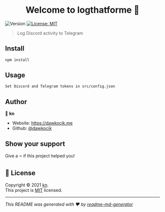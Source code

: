 <h1 align="center">Welcome to logthatforme 👋</h1>
<p>
  <img alt="Version" src="https://img.shields.io/badge/version-1.0-blue.svg?cacheSeconds=2592000" />
  <a href="https://mit-license.org/" target="_blank">
    <img alt="License: MIT" src="https://img.shields.io/badge/License-MIT-yellow.svg" />
  </a>
</p>

> Log Discord activity to Telegram

## Install

```sh
npm install
```

## Usage

```sh
Set Discord and Telegram tokens in src/config.json
```

## Author

👤 **kn**

* Website: https://dawkocik.me
* Github: [@dawkocik](https://github.com/dawkocik)

## Show your support

Give a ⭐️ if this project helped you!

## 📝 License

Copyright © 2021 [kn](https://github.com/dawkocik).<br />
This project is [MIT](https://mit-license.org/) licensed.

***
_This README was generated with ❤️ by [readme-md-generator](https://github.com/kefranabg/readme-md-generator)_